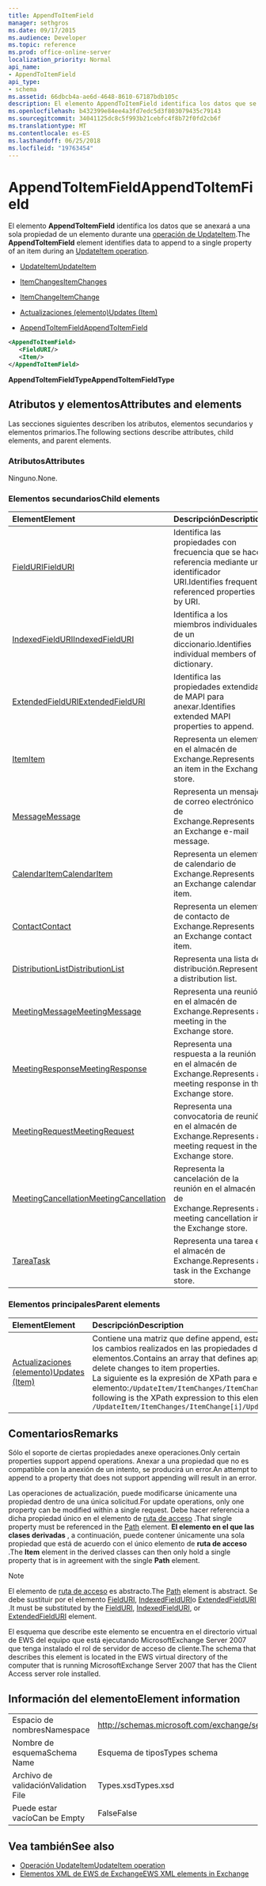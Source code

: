```yaml
---
title: AppendToItemField
manager: sethgros
ms.date: 09/17/2015
ms.audience: Developer
ms.topic: reference
ms.prod: office-online-server
localization_priority: Normal
api_name:
- AppendToItemField
api_type:
- schema
ms.assetid: 66dbcb4a-ae6d-4648-8610-67187bdb105c
description: El elemento AppendToItemField identifica los datos que se anexará a una sola propiedad de un elemento durante una operación UpdateItem.
ms.openlocfilehash: b432399e84ee4a3fd7edc5d3f803079435c79143
ms.sourcegitcommit: 34041125dc8c5f993b21cebfc4f8b72f0fd2cb6f
ms.translationtype: MT
ms.contentlocale: es-ES
ms.lasthandoff: 06/25/2018
ms.locfileid: "19763454"
---
```

# <a name="appendtoitemfield"></a><span data-ttu-id="26440-103">AppendToItemField</span><span class="sxs-lookup"><span data-stu-id="26440-103">AppendToItemField</span></span>

<span data-ttu-id="26440-104">El elemento **AppendToItemField** identifica los datos que se anexará a una sola propiedad de un elemento durante una [operación de UpdateItem](updateitem-operation.md).</span><span class="sxs-lookup"><span data-stu-id="26440-104">The **AppendToItemField** element identifies data to append to a single property of an item during an [UpdateItem operation](updateitem-operation.md).</span></span>
  
- [<span data-ttu-id="26440-105">UpdateItem</span><span class="sxs-lookup"><span data-stu-id="26440-105">UpdateItem</span></span>](updateitem.md)
  
- [<span data-ttu-id="26440-106">ItemChanges</span><span class="sxs-lookup"><span data-stu-id="26440-106">ItemChanges</span></span>](itemchanges.md)
  
- [<span data-ttu-id="26440-107">ItemChange</span><span class="sxs-lookup"><span data-stu-id="26440-107">ItemChange</span></span>](itemchange.md)
  
- [<span data-ttu-id="26440-108">Actualizaciones (elemento)</span><span class="sxs-lookup"><span data-stu-id="26440-108">Updates (Item)</span></span>](updates-item.md)
  
- [<span data-ttu-id="26440-109">AppendToItemField</span><span class="sxs-lookup"><span data-stu-id="26440-109">AppendToItemField</span></span>](appendtoitemfield.md)
  
```xml
<AppendToItemField>
   <FieldURI/>
   <Item/>
</AppendToItemField>
```

 <span data-ttu-id="26440-110">**AppendToItemFieldType**</span><span class="sxs-lookup"><span data-stu-id="26440-110">**AppendToItemFieldType**</span></span>
## <a name="attributes-and-elements"></a><span data-ttu-id="26440-111">Atributos y elementos</span><span class="sxs-lookup"><span data-stu-id="26440-111">Attributes and elements</span></span>

<span data-ttu-id="26440-112">Las secciones siguientes describen los atributos, elementos secundarios y elementos primarios.</span><span class="sxs-lookup"><span data-stu-id="26440-112">The following sections describe attributes, child elements, and parent elements.</span></span>
  
### <a name="attributes"></a><span data-ttu-id="26440-113">Atributos</span><span class="sxs-lookup"><span data-stu-id="26440-113">Attributes</span></span>

<span data-ttu-id="26440-114">Ninguno.</span><span class="sxs-lookup"><span data-stu-id="26440-114">None.</span></span>
  
### <a name="child-elements"></a><span data-ttu-id="26440-115">Elementos secundarios</span><span class="sxs-lookup"><span data-stu-id="26440-115">Child elements</span></span>

|<span data-ttu-id="26440-116">**Element**</span><span class="sxs-lookup"><span data-stu-id="26440-116">**Element**</span></span>|<span data-ttu-id="26440-117">**Descripción**</span><span class="sxs-lookup"><span data-stu-id="26440-117">**Description**</span></span>|
|:-----|:-----|
|[<span data-ttu-id="26440-118">FieldURI</span><span class="sxs-lookup"><span data-stu-id="26440-118">FieldURI</span></span>](fielduri.md) <br/> |<span data-ttu-id="26440-119">Identifica las propiedades con frecuencia que se hace referencia mediante un identificador URI.</span><span class="sxs-lookup"><span data-stu-id="26440-119">Identifies frequently referenced properties by URI.</span></span>  <br/> |
|[<span data-ttu-id="26440-120">IndexedFieldURI</span><span class="sxs-lookup"><span data-stu-id="26440-120">IndexedFieldURI</span></span>](indexedfielduri.md) <br/> |<span data-ttu-id="26440-121">Identifica a los miembros individuales de un diccionario.</span><span class="sxs-lookup"><span data-stu-id="26440-121">Identifies individual members of a dictionary.</span></span>  <br/> |
|[<span data-ttu-id="26440-122">ExtendedFieldURI</span><span class="sxs-lookup"><span data-stu-id="26440-122">ExtendedFieldURI</span></span>](extendedfielduri.md) <br/> |<span data-ttu-id="26440-123">Identifica las propiedades extendidas de MAPI para anexar.</span><span class="sxs-lookup"><span data-stu-id="26440-123">Identifies extended MAPI properties to append.</span></span>  <br/> |
|[<span data-ttu-id="26440-124">Item</span><span class="sxs-lookup"><span data-stu-id="26440-124">Item</span></span>](item.md) <br/> |<span data-ttu-id="26440-125">Representa un elemento en el almacén de Exchange.</span><span class="sxs-lookup"><span data-stu-id="26440-125">Represents an item in the Exchange store.</span></span>  <br/> |
|[<span data-ttu-id="26440-126">Message</span><span class="sxs-lookup"><span data-stu-id="26440-126">Message</span></span>](message-ex15websvcsotherref.md) <br/> |<span data-ttu-id="26440-127">Representa un mensaje de correo electrónico de Exchange.</span><span class="sxs-lookup"><span data-stu-id="26440-127">Represents an Exchange e-mail message.</span></span>  <br/> |
|[<span data-ttu-id="26440-128">CalendarItem</span><span class="sxs-lookup"><span data-stu-id="26440-128">CalendarItem</span></span>](calendaritem.md) <br/> |<span data-ttu-id="26440-129">Representa un elemento de calendario de Exchange.</span><span class="sxs-lookup"><span data-stu-id="26440-129">Represents an Exchange calendar item.</span></span>  <br/> |
|[<span data-ttu-id="26440-130">Contact</span><span class="sxs-lookup"><span data-stu-id="26440-130">Contact</span></span>](contact.md) <br/> |<span data-ttu-id="26440-131">Representa un elemento de contacto de Exchange.</span><span class="sxs-lookup"><span data-stu-id="26440-131">Represents an Exchange contact item.</span></span>  <br/> |
|[<span data-ttu-id="26440-132">DistributionList</span><span class="sxs-lookup"><span data-stu-id="26440-132">DistributionList</span></span>](distributionlist.md) <br/> |<span data-ttu-id="26440-133">Representa una lista de distribución.</span><span class="sxs-lookup"><span data-stu-id="26440-133">Represents a distribution list.</span></span>  <br/> |
|[<span data-ttu-id="26440-134">MeetingMessage</span><span class="sxs-lookup"><span data-stu-id="26440-134">MeetingMessage</span></span>](meetingmessage.md) <br/> |<span data-ttu-id="26440-135">Representa una reunión en el almacén de Exchange.</span><span class="sxs-lookup"><span data-stu-id="26440-135">Represents a meeting in the Exchange store.</span></span>  <br/> |
|[<span data-ttu-id="26440-136">MeetingResponse</span><span class="sxs-lookup"><span data-stu-id="26440-136">MeetingResponse</span></span>](meetingresponse.md) <br/> |<span data-ttu-id="26440-137">Representa una respuesta a la reunión en el almacén de Exchange.</span><span class="sxs-lookup"><span data-stu-id="26440-137">Represents a meeting response in the Exchange store.</span></span>  <br/> |
|[<span data-ttu-id="26440-138">MeetingRequest</span><span class="sxs-lookup"><span data-stu-id="26440-138">MeetingRequest</span></span>](meetingrequest.md) <br/> |<span data-ttu-id="26440-139">Representa una convocatoria de reunión en el almacén de Exchange.</span><span class="sxs-lookup"><span data-stu-id="26440-139">Represents a meeting request in the Exchange store.</span></span>  <br/> |
|[<span data-ttu-id="26440-140">MeetingCancellation</span><span class="sxs-lookup"><span data-stu-id="26440-140">MeetingCancellation</span></span>](meetingcancellation.md) <br/> |<span data-ttu-id="26440-141">Representa la cancelación de la reunión en el almacén de Exchange.</span><span class="sxs-lookup"><span data-stu-id="26440-141">Represents a meeting cancellation in the Exchange store.</span></span>  <br/> |
|[<span data-ttu-id="26440-142">Tarea</span><span class="sxs-lookup"><span data-stu-id="26440-142">Task</span></span>](task.md) <br/> |<span data-ttu-id="26440-143">Representa una tarea en el almacén de Exchange.</span><span class="sxs-lookup"><span data-stu-id="26440-143">Represents a task in the Exchange store.</span></span>  <br/> |
   
### <a name="parent-elements"></a><span data-ttu-id="26440-144">Elementos principales</span><span class="sxs-lookup"><span data-stu-id="26440-144">Parent elements</span></span>

|<span data-ttu-id="26440-145">**Element**</span><span class="sxs-lookup"><span data-stu-id="26440-145">**Element**</span></span>|<span data-ttu-id="26440-146">**Descripción**</span><span class="sxs-lookup"><span data-stu-id="26440-146">**Description**</span></span>|
|:-----|:-----|
|[<span data-ttu-id="26440-147">Actualizaciones (elemento)</span><span class="sxs-lookup"><span data-stu-id="26440-147">Updates (Item)</span></span>](updates-item.md) <br/> |<span data-ttu-id="26440-148">Contiene una matriz que define append, establecer y eliminar los cambios realizados en las propiedades de elementos.</span><span class="sxs-lookup"><span data-stu-id="26440-148">Contains an array that defines append, set, and delete changes to item properties.</span></span>  <br/> <span data-ttu-id="26440-149">La siguiente es la expresión de XPath para este elemento:`/UpdateItem/ItemChanges/ItemChange[i]/Updates`</span><span class="sxs-lookup"><span data-stu-id="26440-149">The following is the XPath expression to this element:  `/UpdateItem/ItemChanges/ItemChange[i]/Updates`</span></span> <br/> |
   
## <a name="remarks"></a><span data-ttu-id="26440-150">Comentarios</span><span class="sxs-lookup"><span data-stu-id="26440-150">Remarks</span></span>

<span data-ttu-id="26440-151">Sólo el soporte de ciertas propiedades anexe operaciones.</span><span class="sxs-lookup"><span data-stu-id="26440-151">Only certain properties support append operations.</span></span> <span data-ttu-id="26440-152">Anexar a una propiedad que no es compatible con la anexión de un intento, se producirá un error.</span><span class="sxs-lookup"><span data-stu-id="26440-152">An attempt to append to a property that does not support appending will result in an error.</span></span>
  
<span data-ttu-id="26440-153">Las operaciones de actualización, puede modificarse únicamente una propiedad dentro de una única solicitud.</span><span class="sxs-lookup"><span data-stu-id="26440-153">For update operations, only one property can be modified within a single request.</span></span> <span data-ttu-id="26440-154">Debe hacer referencia a dicha propiedad único en el elemento de [ruta de acceso](path.md) .</span><span class="sxs-lookup"><span data-stu-id="26440-154">That single property must be referenced in the [Path](path.md) element.</span></span> <span data-ttu-id="26440-155">**El elemento en el que las clases derivadas** , a continuación, puede contener únicamente una sola propiedad que está de acuerdo con el único elemento de **ruta de acceso** .</span><span class="sxs-lookup"><span data-stu-id="26440-155">The **Item** element in the derived classes can then only hold a single property that is in agreement with the single **Path** element.</span></span> 
  
> [!NOTE]
> <span data-ttu-id="26440-156">El elemento de [ruta de acceso](path.md) es abstracto.</span><span class="sxs-lookup"><span data-stu-id="26440-156">The [Path](path.md) element is abstract.</span></span> <span data-ttu-id="26440-157">Se debe sustituir por el elemento [FieldURI](fielduri.md), [IndexedFieldURI](indexedfielduri.md)o [ExtendedFieldURI](extendedfielduri.md) .</span><span class="sxs-lookup"><span data-stu-id="26440-157">It must be substituted by the [FieldURI](fielduri.md), [IndexedFieldURI](indexedfielduri.md), or [ExtendedFieldURI](extendedfielduri.md) element.</span></span> 
  
<span data-ttu-id="26440-158">El esquema que describe este elemento se encuentra en el directorio virtual de EWS del equipo que está ejecutando MicrosoftExchange Server 2007 que tenga instalado el rol de servidor de acceso de cliente.</span><span class="sxs-lookup"><span data-stu-id="26440-158">The schema that describes this element is located in the EWS virtual directory of the computer that is running MicrosoftExchange Server 2007 that has the Client Access server role installed.</span></span>
  
## <a name="element-information"></a><span data-ttu-id="26440-159">Información del elemento</span><span class="sxs-lookup"><span data-stu-id="26440-159">Element information</span></span>

|||
|:-----|:-----|
|<span data-ttu-id="26440-160">Espacio de nombres</span><span class="sxs-lookup"><span data-stu-id="26440-160">Namespace</span></span>  <br/> |http://schemas.microsoft.com/exchange/services/2006/types  <br/> |
|<span data-ttu-id="26440-161">Nombre de esquema</span><span class="sxs-lookup"><span data-stu-id="26440-161">Schema Name</span></span>  <br/> |<span data-ttu-id="26440-162">Esquema de tipos</span><span class="sxs-lookup"><span data-stu-id="26440-162">Types schema</span></span>  <br/> |
|<span data-ttu-id="26440-163">Archivo de validación</span><span class="sxs-lookup"><span data-stu-id="26440-163">Validation File</span></span>  <br/> |<span data-ttu-id="26440-164">Types.xsd</span><span class="sxs-lookup"><span data-stu-id="26440-164">Types.xsd</span></span>  <br/> |
|<span data-ttu-id="26440-165">Puede estar vacío</span><span class="sxs-lookup"><span data-stu-id="26440-165">Can be Empty</span></span>  <br/> |<span data-ttu-id="26440-166">False</span><span class="sxs-lookup"><span data-stu-id="26440-166">False</span></span>  <br/> |
   
## <a name="see-also"></a><span data-ttu-id="26440-167">Vea también</span><span class="sxs-lookup"><span data-stu-id="26440-167">See also</span></span>

- [<span data-ttu-id="26440-168">Operación UpdateItem</span><span class="sxs-lookup"><span data-stu-id="26440-168">UpdateItem operation</span></span>](updateitem-operation.md)
- [<span data-ttu-id="26440-169">Elementos XML de EWS de Exchange</span><span class="sxs-lookup"><span data-stu-id="26440-169">EWS XML elements in Exchange</span></span>](ews-xml-elements-in-exchange.md)

